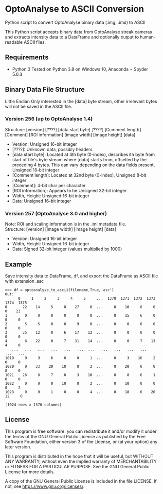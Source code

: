 # OptoAnalyse to ASCII Conversion
Python script to convert OptoAnalyse binary data (.img, .imd) to ASCII

This Python script accepts binary data from OptoAnalyse streak cameras and extracts intensity data to a DataFrame and optionally output to human-readable ASCII files.

## Requirements
- Python 3
Tested on Python 3.8 on Windows 10, Anaconda + Spyder 5.0.3

## Binary Data File Structure
Little Endian
Only interested in the [data] byte stream, other irrelevant bytes will not be saved in the ASCII file.

### Version 256 (up to OptoAnalyse 1.4)
Structure: [version] [????] [data start byte] [????] [Comment length] [Comment] [ROI information] [image width] [image height] [data]
+ Version: Unsigned 16-bit integer
+ [????]: Unknown data, possibly headers
+ [data start byte]: Located at 4th byte (0-index), describes ith byte from start of file's byte stream where [data] starts from, offsetted by the preceding 4 bytes. This can vary depending on the data fields present, Unsigned 16-bit integer
+ [Comment length]: Located at 32nd byte (0-index), Unsigned 8-bit integer
+ [Comment]: 4-bit char per character
+ [ROI information]: Appears to be Unsigned 32-bit integer
+ Width, Height: Unsigned 16-bit integer
+ Data: Unsigned 16-bit integer

### Version 257 (OptoAnalyse 3.0 and higher)
Note: ROI and scaling information is in the .imi metadata file.  
Structure: [version] [image width] [image height] [data]
+ Version: Unsigned 16-bit integer
+ Width, Height: Unsigned 16-bit integer
+ Data: Signed 32-bit integer (values multiplied by 1000)

## Example
Save intensity data to DataFrame, df, and export the DataFrame as ASCII
file with extension .asc
```
>>> df = optoanalyse_to_ascii(filename,True,'asc')
Out:
      0     1     2     3     4     5     ...  1370  1371  1372  1373  1374  1375
0       22    14     5     0    27     0  ...     0    10     8     0     0    22
1        0     0     0     0     0     0  ...     8    15     6     0     0     0
2        5     5     0     0     9     0  ...     0     0     0     0     0     0
3       35    12     0     6    17    12  ...     0     0     0     0     0     0
4        6    22     0     7    31    14  ...     0     0     7    13     4     0
   ...   ...   ...   ...   ...   ...  ...   ...   ...   ...   ...   ...   ...
1019     0     9     6     0     0     1  ...     0     3    16     2     0     0
1020     0    33    20    10     0     2  ...     0    20     0     0     8     0
1021    26     8     7     0     3    10  ...     0     8     6     1     0     0
1022     0     0     0    10     0     2  ...     0    10     0     0     0     2
1023     0     0     1     0     0     4  ...     0    18     0    20    12     0

[1024 rows x 1376 columns]
```
## License
This program is free software: you can redistribute it and/or modify it under the terms of the GNU General Public License as published by the Free Software Foundation, either version 3 of the License, or (at your option) any later version.

This program is distributed in the hope that it will be useful, but WITHOUT ANY WARRANTY; without even the implied warranty of MERCHANTABILITY or FITNESS FOR A PARTICULAR PURPOSE. See the GNU General Public License for more details.

A copy of the GNU General Public License is included in the file LICENSE.  If not, see <https://www.gnu.org/licenses/>.
